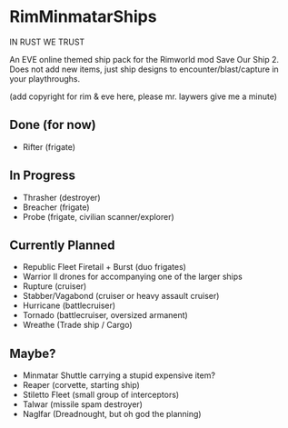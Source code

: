 # RimMinmatarShips

IN RUST WE TRUST

An EVE online themed ship pack for the Rimworld mod Save Our Ship 2. Does not add new items, just ship designs to encounter/blast/capture in your playthroughs.

(add copyright for rim & eve here, please mr. laywers give me a minute)

## Done (for now)

- Rifter (frigate)

## In Progress

- Thrasher (destroyer)
- Breacher (frigate)
- Probe (frigate, civilian scanner/explorer)

## Currently Planned

- Republic Fleet Firetail + Burst (duo frigates)
- Warrior II drones for accompanying one of the larger ships
- Rupture (cruiser)
- Stabber/Vagabond (cruiser or heavy assault cruiser)
- Hurricane (battlecruiser)
- Tornado (battlecruiser, oversized armanent)
- Wreathe (Trade ship / Cargo)

## Maybe?
- Minmatar Shuttle carrying a stupid expensive item?
- Reaper (corvette, starting ship)
- Stiletto Fleet (small group of interceptors)
- Talwar (missile spam destroyer)
- Naglfar (Dreadnought, but oh god the planning)

